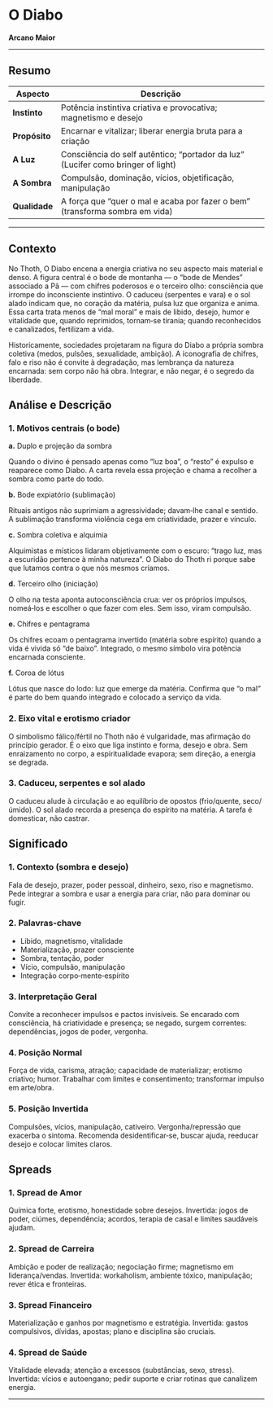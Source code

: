 # O Diabo

**Arcano Maior**

---

## Resumo

| Aspecto | Descrição |
|---------|-----------|
| **Instinto** | Potência instintiva criativa e provocativa; magnetismo e desejo |
| **Propósito** | Encarnar e vitalizar; liberar energia bruta para a criação |
| **A Luz** | Consciência do self autêntico; “portador da luz” (Lucifer como bringer of light) |
| **A Sombra** | Compulsão, dominação, vícios, objetificação, manipulação |
| **Qualidade** | A força que “quer o mal e acaba por fazer o bem” (transforma sombra em vida) |

---

## Contexto

No Thoth, O Diabo encena a energia criativa no seu aspecto mais material e denso. A figura central é o bode de montanha — o “bode de Mendes” associado a Pã — com chifres poderosos e o terceiro olho: consciência que irrompe do inconsciente instintivo. O caduceu (serpentes e vara) e o sol alado indicam que, no coração da matéria, pulsa luz que organiza e anima. Essa carta trata menos de “mal moral” e mais de libido, desejo, humor e vitalidade que, quando reprimidos, tornam‑se tirania; quando reconhecidos e canalizados, fertilizam a vida.

Historicamente, sociedades projetaram na figura do Diabo a própria sombra coletiva (medos, pulsões, sexualidade, ambição). A iconografia de chifres, falo e riso não é convite à degradação, mas lembrança da natureza encarnada: sem corpo não há obra. Integrar, e não negar, é o segredo da liberdade.

## Análise e Descrição

### 1. Motivos centrais (o bode)

**a.** Duplo e projeção da sombra

Quando o divino é pensado apenas como “luz boa”, o “resto” é expulso e reaparece como Diabo. A carta revela essa projeção e chama a recolher a sombra como parte do todo.

**b.** Bode expiatório (sublimação)

Rituais antigos não suprimiam a agressividade; davam‑lhe canal e sentido. A sublimação transforma violência cega em criatividade, prazer e vínculo.

**c.** Sombra coletiva e alquimia

Alquimistas e místicos lidaram objetivamente com o escuro: “trago luz, mas a escuridão pertence à minha natureza”. O Diabo do Thoth ri porque sabe que lutamos contra o que nós mesmos criamos.

**d.** Terceiro olho (iniciação)

O olho na testa aponta autoconsciência crua: ver os próprios impulsos, nomeá‑los e escolher o que fazer com eles. Sem isso, viram compulsão.

**e.** Chifres e pentagrama

Os chifres ecoam o pentagrama invertido (matéria sobre espírito) quando a vida é vivida só “de baixo”. Integrado, o mesmo símbolo vira potência encarnada consciente.

**f.** Coroa de lótus

Lótus que nasce do lodo: luz que emerge da matéria. Confirma que “o mal” é parte do bem quando integrado e colocado a serviço da vida.

### 2. Eixo vital e erotismo criador

O simbolismo fálico/fértil no Thoth não é vulgaridade, mas afirmação do princípio gerador. É o eixo que liga instinto e forma, desejo e obra. Sem enraizamento no corpo, a espiritualidade evapora; sem direção, a energia se degrada.

### 3. Caduceu, serpentes e sol alado

O caduceu alude à circulação e ao equilíbrio de opostos (frio/quente, seco/úmido). O sol alado recorda a presença do espírito na matéria. A tarefa é domesticar, não castrar.

## Significado

### 1. Contexto (sombra e desejo)

Fala de desejo, prazer, poder pessoal, dinheiro, sexo, riso e magnetismo. Pede integrar a sombra e usar a energia para criar, não para dominar ou fugir.

### 2. Palavras‑chave

- Libido, magnetismo, vitalidade
- Materialização, prazer consciente
- Sombra, tentação, poder
- Vício, compulsão, manipulação
- Integração corpo‑mente‑espírito

### 3. Interpretação Geral

Convite a reconhecer impulsos e pactos invisíveis. Se encarado com consciência, há criatividade e presença; se negado, surgem correntes: dependências, jogos de poder, vergonha.

### 4. Posição Normal

Força de vida, carisma, atração; capacidade de materializar; erotismo criativo; humor. Trabalhar com limites e consentimento; transformar impulso em arte/obra.

### 5. Posição Invertida

Compulsões, vícios, manipulação, cativeiro. Vergonha/repressão que exacerba o sintoma. Recomenda desidentificar‑se, buscar ajuda, reeducar desejo e colocar limites claros.

## Spreads

### 1. Spread de Amor

Química forte, erotismo, honestidade sobre desejos. Invertida: jogos de poder, ciúmes, dependência; acordos, terapia de casal e limites saudáveis ajudam.

### 2. Spread de Carreira

Ambição e poder de realização; negociação firme; magnetismo em liderança/vendas. Invertida: workaholism, ambiente tóxico, manipulação; rever ética e fronteiras.

### 3. Spread Financeiro

Materialização e ganhos por magnetismo e estratégia. Invertida: gastos compulsivos, dívidas, apostas; plano e disciplina são cruciais.

### 4. Spread de Saúde

Vitalidade elevada; atenção a excessos (substâncias, sexo, stress). Invertida: vícios e autoengano; pedir suporte e criar rotinas que canalizem energia.

---


